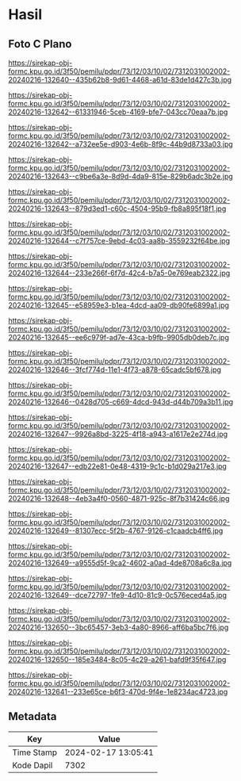 # Hasil

## Foto C Plano

https://sirekap-obj-formc.kpu.go.id/3f50/pemilu/pdpr/73/12/03/10/02/7312031002002-20240216-132640--435b62b8-9d61-4468-a61d-83de1d427c3b.jpg

https://sirekap-obj-formc.kpu.go.id/3f50/pemilu/pdpr/73/12/03/10/02/7312031002002-20240216-132642--61331946-5ceb-4169-bfe7-043cc70eaa7b.jpg

https://sirekap-obj-formc.kpu.go.id/3f50/pemilu/pdpr/73/12/03/10/02/7312031002002-20240216-132642--a732ee5e-d903-4e6b-8f9c-44b9d8733a03.jpg

https://sirekap-obj-formc.kpu.go.id/3f50/pemilu/pdpr/73/12/03/10/02/7312031002002-20240216-132643--c9be6a3e-8d9d-4da9-815e-829b6adc3b2e.jpg

https://sirekap-obj-formc.kpu.go.id/3f50/pemilu/pdpr/73/12/03/10/02/7312031002002-20240216-132643--879d3ed1-c60c-4504-95b9-fb8a895f18f1.jpg

https://sirekap-obj-formc.kpu.go.id/3f50/pemilu/pdpr/73/12/03/10/02/7312031002002-20240216-132644--c7f757ce-9ebd-4c03-aa8b-3559232f64be.jpg

https://sirekap-obj-formc.kpu.go.id/3f50/pemilu/pdpr/73/12/03/10/02/7312031002002-20240216-132644--233e266f-6f7d-42c4-b7a5-0e769eab2322.jpg

https://sirekap-obj-formc.kpu.go.id/3f50/pemilu/pdpr/73/12/03/10/02/7312031002002-20240216-132645--e58959e3-b1ea-4dcd-aa09-db90fe6899a1.jpg

https://sirekap-obj-formc.kpu.go.id/3f50/pemilu/pdpr/73/12/03/10/02/7312031002002-20240216-132645--ee6c979f-ad7e-43ca-b9fb-9905db0deb7c.jpg

https://sirekap-obj-formc.kpu.go.id/3f50/pemilu/pdpr/73/12/03/10/02/7312031002002-20240216-132646--3fcf774d-11e1-4f73-a878-65cadc5bf678.jpg

https://sirekap-obj-formc.kpu.go.id/3f50/pemilu/pdpr/73/12/03/10/02/7312031002002-20240216-132646--0428d705-c669-4dcd-943d-d44b709a3b11.jpg

https://sirekap-obj-formc.kpu.go.id/3f50/pemilu/pdpr/73/12/03/10/02/7312031002002-20240216-132647--9926a8bd-3225-4f18-a943-a1617e2e274d.jpg

https://sirekap-obj-formc.kpu.go.id/3f50/pemilu/pdpr/73/12/03/10/02/7312031002002-20240216-132647--edb22e81-0e48-4319-9c1c-b1d029a217e3.jpg

https://sirekap-obj-formc.kpu.go.id/3f50/pemilu/pdpr/73/12/03/10/02/7312031002002-20240216-132648--4eb3a4f0-0560-4871-925c-8f7b31424c66.jpg

https://sirekap-obj-formc.kpu.go.id/3f50/pemilu/pdpr/73/12/03/10/02/7312031002002-20240216-132649--81307ecc-5f2b-4767-9126-c1caadcb4ff6.jpg

https://sirekap-obj-formc.kpu.go.id/3f50/pemilu/pdpr/73/12/03/10/02/7312031002002-20240216-132649--a9555d5f-9ca2-4602-a0ad-4de8708a6c8a.jpg

https://sirekap-obj-formc.kpu.go.id/3f50/pemilu/pdpr/73/12/03/10/02/7312031002002-20240216-132649--dce72797-1fe9-4d10-81c9-0c576eced4a5.jpg

https://sirekap-obj-formc.kpu.go.id/3f50/pemilu/pdpr/73/12/03/10/02/7312031002002-20240216-132650--3bc65457-3eb3-4a80-8966-aff6ba5bc7f6.jpg

https://sirekap-obj-formc.kpu.go.id/3f50/pemilu/pdpr/73/12/03/10/02/7312031002002-20240216-132650--185e3484-8c05-4c29-a261-bafd9f35f647.jpg

https://sirekap-obj-formc.kpu.go.id/3f50/pemilu/pdpr/73/12/03/10/02/7312031002002-20240216-132641--233e65ce-b6f3-470d-9f4e-1e8234ac4723.jpg


## Metadata

| Key        | Value               |
| ---------- | ------------------- |
| Time Stamp | 2024-02-17 13:05:41 |
| Kode Dapil | 7302                |



